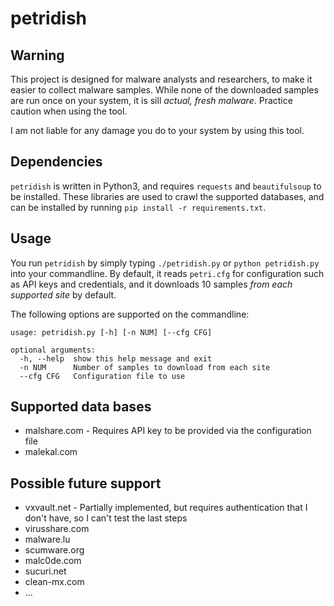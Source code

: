 petridish
=========

Warning
-------
This project is designed for malware analysts and researchers, to make it easier
to collect malware samples. While none of the downloaded samples are run once on
your system, it is sill *actual, fresh malware*. Practice caution when using the
tool.

I am not liable for any damage you do to your system by using this tool.

Dependencies
------------
`petridish` is written in Python3, and requires `requests` and `beautifulsoup`
to be installed. These libraries are used to crawl the supported databases,
and can be installed by running `pip install -r requirements.txt`.

Usage
-----
You run `petridish` by simply typing `./petridish.py` or `python petridish.py`
into your commandline. By default, it reads `petri.cfg` for configuration such
as API keys and credentials, and it downloads 10 samples *from each supported
site* by default.

The following options are supported on the commandline:

```
usage: petridish.py [-h] [-n NUM] [--cfg CFG]

optional arguments:
  -h, --help  show this help message and exit
  -n NUM      Number of samples to download from each site
  --cfg CFG   Configuration file to use
```

Supported data bases
--------------------
* malshare.com - Requires API key to be provided via the configuration file
* malekal.com

Possible future support
-----------------------
* vxvault.net - Partially implemented, but requires authentication that I don't
  have, so I can't test the last steps
* virusshare.com
* malware.lu
* scumware.org
* malc0de.com
* sucuri.net
* clean-mx.com
* ...
